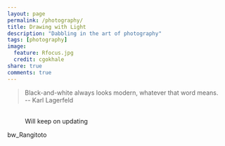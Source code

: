 ```yaml
---
layout: page
permalink: /photography/
title: Drawing with Light
description: "Dabbling in the art of photography"
tags: [photography]
image:
  feature: Rfocus.jpg
  credit: cgokhale
share: true
comments: true
---
```

> Black-and-white always looks modern, whatever that word means.  
-- Karl Lagerfeld


<figure class="third">
  <a href="{{ site.url }}/images/bw_Rome.jpg"><img src="{{ site.url }}/images/bw_Rome.jpg" alt=""></a>
  <a href="{{ site.url }}/images/bw_Japan.jpg"><img src="{{ site.url }}/images/bw_Japan.jpg" alt=""></a>
  <a href="{{ site.url }}/images/bw_Sweden.jpg"><img src="{{ site.url }}/images/bw_Sweden.jpg" alt=""></a>
  <a href="{{ site.url }}/images/bw_SantaBarbara.jpg"><img src="{{ site.url }}/images/bw_SantaBarbara.jpg" alt=""></a>
  <a href="{{ site.url }}/images/bw_Rome2.jpg"><img src="{{ site.url }}/images/bw_Rome2.jpg" alt=""></a>
  <a href="{{ site.url }}/images/bw_auckland.jpg"><img src="{{ site.url }}/images/bw_auckland.jpg" alt=""></a>
  <a href="{{ site.url }}/images/bw_Rangitoto.jpg"><img src="{{ site.url }}/images/bw_Rangitoto.jpg" alt=""></a>
  <a href="{{ site.url }}/images/bw_Pawarenga.jpg"><img src="{{ site.url }}/images/bw_Pawarenga.jpg" alt=""></a>
  <figcaption>Will keep on updating</figcaption>
</figure>


bw_Rangitoto